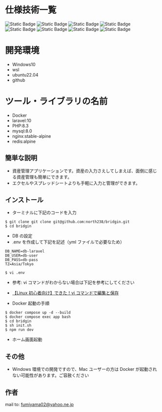 # 仕様技術一覧

![Static Badge](https://img.shields.io/badge/-github-181717.svg?logo=github&style=social)
![Static Badge](https://img.shields.io/badge/-docker-2496ED.svg?logo=docker&style=social)
![Static Badge](https://img.shields.io/badge/-laravel-FF2D20.svg?logo=laravel&style=social)
![Static Badge](https://img.shields.io/badge/-php-777BB4.svg?logo=php&style=social)
![Static Badge](https://img.shields.io/badge/-ubuntu-E95420.svg?logo=ubuntu&style=social)
![Static Badge](https://img.shields.io/badge/-mysql-4479A1.svg?logo=mysql&style=social)
![Static Badge](https://img.shields.io/badge/-nginx-009639.svg?logo=nginx&style=social)
![Static Badge](https://img.shields.io/badge/-redis-FF4438.svg?logo=redis&style=social)

# 開発環境

- Windows10
- wsl
- ubuntu22.04
- github

# ツール・ライブラリの名前

- Docker
- laravel:10
- PHP:8.3
- mysql:8.0
- nginx:stable-alpine
- redis:alpine

## 簡単な説明

- 資産管理アプリケーションです。資産の入力さえしてしまえば、面倒に感じる資産管理も簡単にできます。
- エクセルやスプレッドシートよりも手軽に入力と管理ができます。

## インストール

- ターミナルに下記のコードを入力

```
$ git clone git clone git@github.com:north238/bridgin.git
$ cd bridgin
```

- DB の設定
- .env を作成して下記を記述（yml ファイルで必要なため）

```
DB_NAME=db-laravel
DB_USER=db-user
DB_PASS=db-pass
TZ=Asia/Tokyo
```

```
$ vi .env
```

- 参考: vi コマンドがわからない場合は下記を参考にしてください
- [【Linux 初心者向け】できた！vi コマンドで編集と保存](https://beyondjapan.com/blog/2020/06/vi/)

- Docker 起動の手順

```
$ docker compose up -d --build
$ docker compose exec app bash
$ cd bridgin
$ sh init.sh
$ npm run dev
```

- ホーム画面起動

## その他

- Windows 環境での開発ですので、Mac ユーザーの方は Docker が起動されない可能性があります。ご容赦ください

## 作者

mail to: fumiyama02@yahoo.ne.jp
